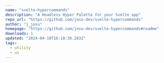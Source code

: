 ```yaml
---
name: "svelte-hypercommands"
description: "A Headless Hyper Palette for your Svelte app"
repo_url: "https://github.com/josu-dev/svelte-hypercommands"
author: "j_josu"
homepage: "https://github.com/josu-dev/svelte-hypercommands#readme"
downloads: 1
updated: "2024-04-10T16:18:36.263Z"
tags: 
  - utility
  - ui
---
```

